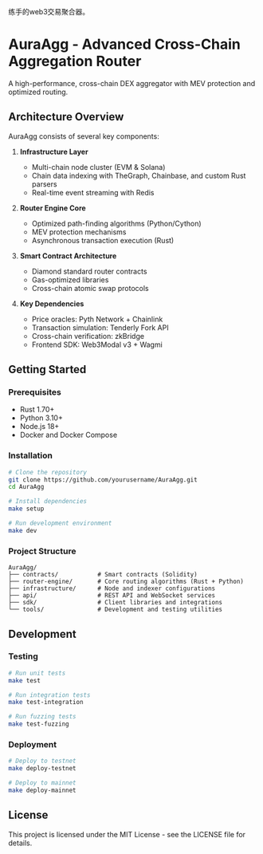 练手的web3交易聚合器。
# AuraAgg - Advanced Cross-Chain Aggregation Router

A high-performance, cross-chain DEX aggregator with MEV protection and optimized routing.

## Architecture Overview

AuraAgg consists of several key components:

1. **Infrastructure Layer**
   - Multi-chain node cluster (EVM & Solana)
   - Chain data indexing with TheGraph, Chainbase, and custom Rust parsers
   - Real-time event streaming with Redis

2. **Router Engine Core**
   - Optimized path-finding algorithms (Python/Cython)
   - MEV protection mechanisms
   - Asynchronous transaction execution (Rust)

3. **Smart Contract Architecture**
   - Diamond standard router contracts
   - Gas-optimized libraries
   - Cross-chain atomic swap protocols

4. **Key Dependencies**
   - Price oracles: Pyth Network + Chainlink
   - Transaction simulation: Tenderly Fork API
   - Cross-chain verification: zkBridge
   - Frontend SDK: Web3Modal v3 + Wagmi

## Getting Started

### Prerequisites

- Rust 1.70+
- Python 3.10+
- Node.js 18+
- Docker and Docker Compose

### Installation

```bash
# Clone the repository
git clone https://github.com/yourusername/AuraAgg.git
cd AuraAgg

# Install dependencies
make setup

# Run development environment
make dev
```

### Project Structure

```
AuraAgg/
├── contracts/           # Smart contracts (Solidity)
├── router-engine/       # Core routing algorithms (Rust + Python)
├── infrastructure/      # Node and indexer configurations
├── api/                 # REST API and WebSocket services
├── sdk/                 # Client libraries and integrations
└── tools/               # Development and testing utilities
```

## Development

### Testing

```bash
# Run unit tests
make test

# Run integration tests
make test-integration

# Run fuzzing tests
make test-fuzzing
```

### Deployment

```bash
# Deploy to testnet
make deploy-testnet

# Deploy to mainnet
make deploy-mainnet
```

## License

This project is licensed under the MIT License - see the LICENSE file for details. 
